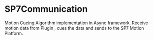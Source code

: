 # SP7Communication
Motion Cueing Algorithm implementation in Async framework. Receive motion data from Plugin , cues the data and sends to the SP7 Motion Platform.
